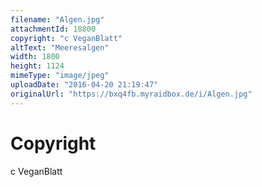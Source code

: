 ```yaml
---
filename: "Algen.jpg"
attachmentId: 18800
copyright: "c VeganBlatt"
altText: "Meeresalgen"
width: 1800
height: 1124
mimeType: "image/jpeg"
uploadDate: "2016-04-20 21:19:47"
originalUrl: "https://bxq4fb.myraidbox.de/i/Algen.jpg"
---
```


# Copyright

c VeganBlatt
